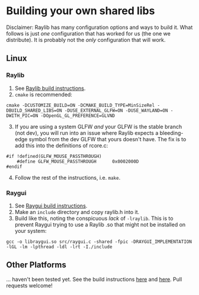 # Building your own shared libs
Disclaimer: Raylib has many configuration options and ways to build it. What follows is just _one_ configuration that has worked for us (the one we distribute). It is probably not the _only_ configuration that will work.

## Linux
### Raylib
1. See [Raylib build instructions](https://github.com/raysan5/raylib/wiki/Working-on-GNU-Linux).
2. `cmake` is recommended:
```
cmake -DCUSTOMIZE_BUILD=ON -DCMAKE_BUILD_TYPE=MinSizeRel -DBUILD_SHARED_LIBS=ON -DUSE_EXTERNAL_GLFW=ON -DUSE_WAYLAND=ON -DWITH_PIC=ON -DOpenGL_GL_PREFERENCE=GLVND
```
3. If you are using a system GLFW _and_ your GLFW is the stable branch (not dev), you will run into an issue where Raylib expects a bleeding-edge symbol from the dev GLFW that yours doesn't have. The fix is to add this into the definitions of rcore.c:
```
#if !defined(GLFW_MOUSE_PASSTHROUGH)
    #define GLFW_MOUSE_PASSTHROUGH      0x0002000D
#endif
```
4. Follow the rest of the instructions, i.e. `make`.

### Raygui
1. See [Raygui build instructions](https://github.com/raysan5/raygui).
2. Make an `include` directory and copy raylib.h into it.
3. Build like this, noting the conspicuous _lack_ of `-lraylib`. This is to prevent Raygui trying to use a Raylib .so that might not be installed on your system:
```
gcc -o libraygui.so src/raygui.c -shared -fpic -DRAYGUI_IMPLEMENTATION -lGL -lm -lpthread -ldl -lrt -I./include
```

## Other Platforms
... haven't been tested yet. See the build instructions [here](https://github.com/raysan5/raylib) and [here](https://github.com/raysan5/raygui). Pull requests welcome!
